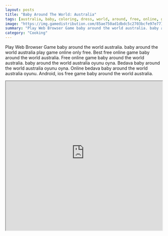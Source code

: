```yaml
---
layout: posts
title: "Baby Around The World: Australia"
tags: [australia, baby, coloring, dress, world, around, free, online, games, oyna, game, free, games, play, play, games]
image: "https://img.gamedistribution.com/85ae750ad1dbdc5c2703bcfe97e77152.jpg"
summary: "Play Web Browser Game baby around the world australia. baby around the world australia play game online only free. Best free online game baby around the world australia. Free online game baby around the world australia. baby around the world australia oyunu oyna. Bedava baby around the world australia oyunu oyna. Online bedava baby around the world australia oyunu. Android, ios free game baby around the world australia."
category: "Cooking"
---
```


Play Web Browser Game baby around the world australia. baby around the world australia play game online only free. Best free online game baby around the world australia. Free online game baby around the world australia. baby around the world australia oyunu oyna. Bedava baby around the world australia oyunu oyna. Online bedava baby around the world australia oyunu. Android, ios free game baby around the world australia.

<iframe width="100%" height="480px;" src="https://flash.gamedistribution.com?game=85ae750ad1dbdc5c2703bcfe97e77152"></iframe>